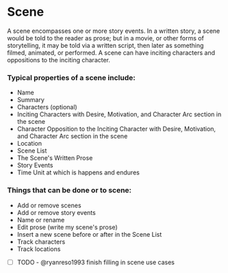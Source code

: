 # Scene

A scene encompasses one or more story events. In a written story, a scene would be told to the reader as prose; but in a movie, or other forms of storytelling, it may be told via a written script, then later as something filmed, animated, or performed. A scene can have inciting characters and oppositions to the inciting character.

### Typical properties of a scene include:

- Name
- Summary
- Characters (optional)
- Inciting Characters with Desire, Motivation, and Character Arc section in the scene
- Character Opposition to the Inciting Character with Desire, Motivation, and Character Arc section in the scene
- Location
- Scene List 
- The Scene's Written Prose
- Story Events
- Time Unit at which is happens and endures

### Things that can be done or to scene:

- Add or remove scenes
- Add or remove story events
- Name or rename
- Edit prose (write my scene's prose)
- Insert a new scene before or after in the Scene List
- Track characters
- Track locations
- [ ] TODO - @ryanreso1993 finish filling in scene use cases

